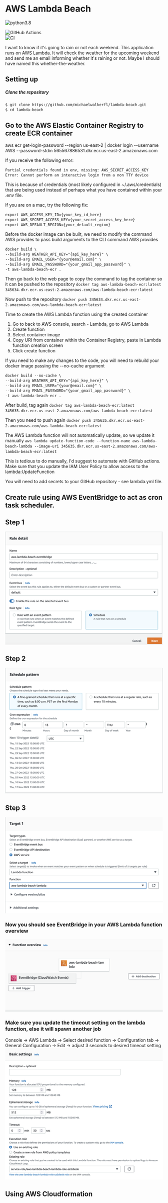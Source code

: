 # AWS Lambda Beach


![python3.8](https://img.shields.io/badge/python-3.8-brightgreen.svg?style=for-the-badge&logo=python&logoColor=ffdd54)

![GitHub Actions](https://img.shields.io/badge/github%20actions-%232671E5.svg?style=for-the-badge&logo=githubactions&logoColor=white)  
[![CI](https://github.com/michaelwalkerfl/lambda-beach/actions/workflows/lambda.yml/badge.svg)](https://github.com/michaelwalkerfl/lambda-beach/actions/workflows/lambda.yml)


I want to know if it's going to rain or not each weekend. This application runs on AWS Lambda. It will check the weather for the upcoming weekend and send me an email informing whether it's raining or not. Maybe I should have named this whether-the-weather.

## Setting up

##### Clone the repository 

```
$ git clone https://github.com/michaelwalkerfl/lambda-beach.git
$ cd lambda-beach
```

## Go to the AWS Elastic Container Registry to create ECR container
aws ecr get-login-password --region us-east-2 | docker login --username AWS --password-stdin 565567886531.dkr.ecr.us-east-2.amazonaws.com

If you receive the following error:
```
Partial credentials found in env, missing: AWS_SECRET_ACCESS_KEY
Error: Cannot perform an interactive login from a non TTY device
```

This is because of credentials (most likely configured in ~/.aws/credentials) that are being used instead of perhaps what you have contained within your .env file.

If you are on a mac, try the following fix:
```
export AWS_ACCESS_KEY_ID={your_key_id_here}
export AWS_SECRET_ACCESS_KEY={your_secret_access_key_here}
export AWS_DEFAULT_REGION={your_default_region}
```

Before the docker image can be built, we need to modify the command AWS provides to pass build arguments to the CLI command AWS provides
```
docker build \
--build-arg WEATHER_API_KEY="{api_key_here}" \
--build-arg EMAIL_USER="{your@email.com}" \
--build-arg EMAIL_PASSWORD="{your_gmail_app_password}" \
-t aws-lambda-beach-ecr .
```

Then go back to the web page to copy the command to tag the container so it can be pushed to the repository
`docker tag aws-lambda-beach-ecr:latest 345634.dkr.ecr.us-east-2.amazonaws.com/aws-lambda-beach-ecr:latest`

Now push to the repository
`docker push 345634.dkr.ecr.us-east-2.amazonaws.com/aws-lambda-beach-ecr:latest`

Time to create the AWS Lambda function using the created container
1. Go to back to AWS console, search - Lambda, go to AWS Lambda
2. Create function
3. Select container image
4. Copy URI from container within the Container Registry, paste in Lambda function creation screen
5. Click create function

If you need to make any changes to the code, you will need to rebuild your docker image passing the --no-cache argument
```
docker build --no-cache \
--build-arg WEATHER_API_KEY="{api_key_here}" \
--build-arg EMAIL_USER="{your@email.com}" \
--build-arg EMAIL_PASSWORD="{your_gmail_app_password}" \
-t aws-lambda-beach-ecr .
```

After build, tag again
`docker tag aws-lambda-beach-ecr:latest 345635.dkr.ecr.us-east-2.amazonaws.com/aws-lambda-beach-ecr:latest`

Then you need to push again
`docker push 345635.dkr.ecr.us-east-2.amazonaws.com/aws-lambda-beach-ecr:latest`

The AWS Lambda function will not automatically update, so we update it manually
``aws lambda update-function-code --function-name aws-lambda-beach-lambda --image-uri 345635.dkr.ecr.us-east-2.amazonaws.com/aws-lambda-beach-ecr:latest``

This is tedious to do manually, I'd suggest to automate with GitHub actions. Make sure that you update the IAM User Policy to allow access to the lambda:UpdateFunction

You will need to add secrets to your GitHub repository - see lambda.yml file.

## Create rule using AWS EventBridge to act as cron task scheduler.


## Step 1

![eventbridge-rule-step-1](readme_media/eventbridge-rule-step-1.png "step-1")

## Step 2

![eventbridge-rule-step-2](readme_media/eventbridge-rule-step-2.png "step-2")

## Step 3

![eventbridge-rule-step-3](readme_media/eventbridge-rule-step-3.png "step-3")


### Now you should see EventBridge in your AWS Lambda function overview

![lambda-function-overview-with-eventbridge](readme_media/lambda-function-overview-with-eventbridge.png "lambda-function-overview-with-eventbridge")

### Make sure you update the timeout setting on the lambda function, else it will spawn another job
Console -> AWS Lambda -> Select desired function -> Configuration tab -> General Configuration -> Edit -> adjust 3 seconds to desired timeout setting
![lambda-function-timeout-settings](readme_media/lambda-function-timeout-settings.png "lambda-function-timeout-settings")

## Using AWS Cloudformation
